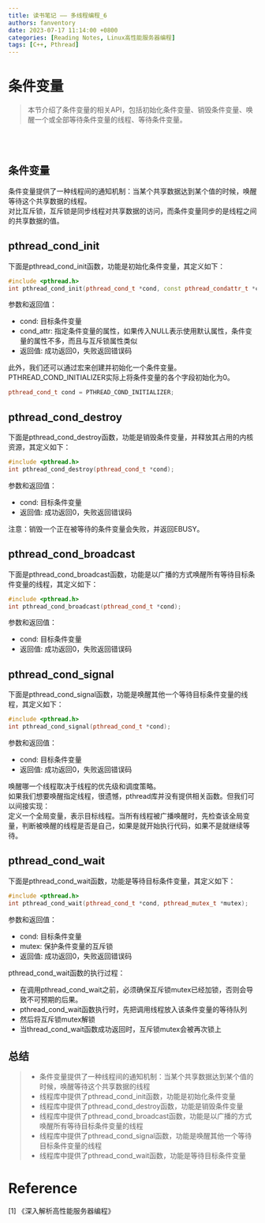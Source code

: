 ```yaml
---
title: 读书笔记 —— 多线程编程_6
authors: fanventory
date: 2023-07-17 11:14:00 +0800
categories: [Reading Notes, Linux高性能服务器编程]
tags: [C++, Pthread]
---
```


#  条件变量
> 本节介绍了条件变量的相关API，包括初始化条件变量、销毁条件变量、唤醒一个或全部等待条件变量的线程、等待条件变量。

<br>
<br>

## 条件变量

条件变量提供了一种线程间的通知机制：当某个共享数据达到某个值的时候，唤醒等待这个共享数据的线程。  
对比互斥锁，互斥锁是同步线程对共享数据的访问，而条件变量同步的是线程之间的共享数据的值。

## pthread_cond_init

下面是pthread_cond_init函数，功能是初始化条件变量，其定义如下：  

```c++
#include <pthread.h>
int pthread_cond_init(pthread_cond_t *cond, const pthread_condattr_t *cond_attr);
```

参数和返回值：  
+ cond: 目标条件变量
+ cond_attr: 指定条件变量的属性，如果传入NULL表示使用默认属性，条件变量的属性不多，而且与互斥锁属性类似
+ 返回值: 成功返回0，失败返回错误码

此外，我们还可以通过宏来创建并初始化一个条件变量。PTHREAD_COND_INITIALIZER实际上将条件变量的各个字段初始化为0。  

```c++
pthread_cond_t cond = PTHREAD_COND_INITIALIZER;
```

## pthread_cond_destroy

下面是pthread_cond_destroy函数，功能是销毁条件变量，并释放其占用的内核资源，其定义如下：  

```c++
#include <pthread.h>
int pthread_cond_destroy(pthread_cond_t *cond);
```

参数和返回值：  
+ cond: 目标条件变量
+ 返回值: 成功返回0，失败返回错误码

注意：销毁一个正在被等待的条件变量会失败，并返回EBUSY。

## pthread_cond_broadcast

下面是pthread_cond_broadcast函数，功能是以广播的方式唤醒所有等待目标条件变量的线程，其定义如下：  

```c++
#include <pthread.h>
int pthread_cond_broadcast(pthread_cond_t *cond);
```

参数和返回值：  
+ cond: 目标条件变量
+ 返回值: 成功返回0，失败返回错误码

## pthread_cond_signal

下面是pthread_cond_signal函数，功能是唤醒其他一个等待目标条件变量的线程，其定义如下：  

```c++
#include <pthread.h>
int pthread_cond_signal(pthread_cond_t *cond);
```

参数和返回值：  
+ cond: 目标条件变量
+ 返回值: 成功返回0，失败返回错误码

唤醒哪一个线程取决于线程的优先级和调度策略。  
如果我们想要唤醒指定线程，很遗憾，pthread库并没有提供相关函数。但我们可以间接实现：  
定义一个全局变量，表示目标线程。当所有线程被广播唤醒时，先检查该全局变量，判断被唤醒的线程是否是自己，如果是就开始执行代码，如果不是就继续等待。

## pthread_cond_wait

下面是pthread_cond_wait函数，功能是等待目标条件变量，其定义如下：  

```c++
#include <pthread.h>
int pthread_cond_wait(pthread_cond_t *cond, pthread_mutex_t *mutex);
```

参数和返回值：  
+ cond: 目标条件变量
+ mutex: 保护条件变量的互斥锁
+ 返回值: 成功返回0，失败返回错误码


pthread_cond_wait函数的执行过程：  
+ 在调用pthread_cond_wait之前，必须确保互斥锁mutex已经加锁，否则会导致不可预期的后果。
+ pthread_cond_wait函数执行时，先把调用线程放入该条件变量的等待队列
+ 然后将互斥锁mutex解锁
+ 当thread_cond_wait函数成功返回时，互斥锁mutex会被再次锁上

## 总结
> + 条件变量提供了一种线程间的通知机制：当某个共享数据达到某个值的时候，唤醒等待这个共享数据的线程
> + 线程库中提供了pthread_cond_init函数，功能是初始化条件变量
> + 线程库中提供了pthread_cond_destroy函数，功能是销毁条件变量
> + 线程库中提供了pthread_cond_broadcast函数，功能是以广播的方式唤醒所有等待目标条件变量的线程
> + 线程库中提供了pthread_cond_signal函数，功能是唤醒其他一个等待目标条件变量的线程
> + 线程库中提供了pthread_cond_wait函数，功能是等待目标条件变量

# Reference
[1] 《深入解析高性能服务器编程》    